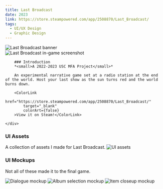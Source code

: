 ```yaml
---
title: Last Broadcast
date: 2023
link: https://store.steampowered.com/app/2508870/Last_Broadcast/
tags:
  - UI/UX Design
  - Graphic Design
---
```


<script lang="ts">
  import "$lib/scss/markdown.scss";

  import ColorLink from "$lib/components/common/ColorLink.svelte";

  import banner from "$lib/images/md-assets/last-broadcast/banner.png";
  import pinboard from "$lib/images/md-assets/last-broadcast/pinboard.png";
  import assets from "$lib/images/md-assets/last-broadcast/ui-assets.jpg";
  import albumMock from "$lib/images/md-assets/last-broadcast/album-mockup.jpg";
  import itemMock from "$lib/images/md-assets/last-broadcast/item-mockup.jpg";
  import subtitleMock from "$lib/images/md-assets/last-broadcast/subtitle-mockup.png";
</script>

<img alt="Last Broadcast banner" src={banner}>

<div class="split-layout">
    <img alt="Last Broadcast in-game screenshot" src={pinboard}>
    <div>

        ### Introduction
        *<small>A 2022-2023 USC MFA Project</small>*

        An experimental narrative game set at a radio station at the end of the world. Host your last show as the sun turns red and the world burns down.

        <ColorLink
            href="https://store.steampowered.com/app/2508870/Last_Broadcast/"
            target="_blank"
            colorArt={false}
        >View it on Steam!</ColorLink>

    </div>

</div>

### UI Assets
A collection of assets I made for Last Broadcast.
<img alt="UI assets" src={assets}>


### UI Mockups
Not all of these made it to the final game.

<img alt="Dialogue mockup" src={subtitleMock}>
<img alt="Album selection mockup" src={albumMock}>
<img alt="Item closeup mockup" src={itemMock}>
